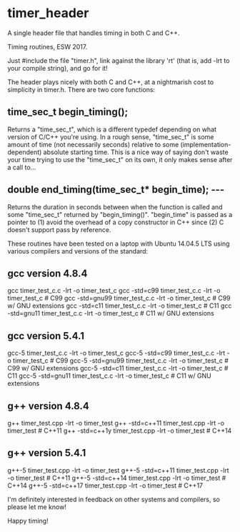 # timer_header
A single header file that handles timing in both C and C++.

Timing routines, ESW 2017.

Just #include the file "timer.h", link against the library 'rt'
(that is, add -lrt to your compile string), and go for it!

The header plays nicely with both C and C++, at a nightmarish
cost to simplicity in timer.h. There are two core functions:

## time_sec_t begin_timing();
Returns a "time_sec_t", which is a different typedef depending on
what version of C/C++ you're using. In a rough sense, "time_sec_t"
is some amount of time (not necessarily seconds) relative to 
some (implementation-dependent) absolute starting time. This is
a nice way of saying don't waste your time trying to use the 
"time_sec_t" on its own, it only makes sense after a call to...

## double end_timing(time_sec_t\* begin_time); ---
Returns the duration in seconds between when the function is called
and some "time_sec_t" returned by "begin_timing()". "begin_time" is
passed as a pointer to (1) avoid the overhead of a copy constructor
in C++ since (2) C doesn't support pass by reference.

These routines have been tested on a laptop with Ubuntu 14.04.5 LTS
using various compilers and versions of the standard:

## gcc version 4.8.4 

gcc timer_test_c.c -lrt -o timer_test_c
gcc -std=c99 timer_test_c.c -lrt -o timer_test_c # C99
gcc -std=gnu99 timer_test_c.c -lrt -o timer_test_c # C99 w/ GNU extensions
gcc -std=c11 timer_test_c.c -lrt -o timer_test_c # C11
gcc -std=gnu11 timer_test_c.c -lrt -o timer_test_c # C11 w/ GNU extensions

## gcc version 5.4.1 

gcc-5 timer_test_c.c -lrt -o timer_test_c
gcc-5 -std=c99 timer_test_c.c -lrt -o timer_test_c # C99
gcc-5 -std=gnu99 timer_test_c.c -lrt -o timer_test_c # C99 w/ GNU extensions
gcc-5 -std=c11 timer_test_c.c -lrt -o timer_test_c # C11
gcc-5 -std=gnu11 timer_test_c.c -lrt -o timer_test_c # C11 w/ GNU extensions

## g++ version 4.8.4 

g++ timer_test.cpp -lrt -o timer_test
g++ -std=c++11 timer_test.cpp -lrt -o timer_test # C++11
g++ -std=c++1y timer_test.cpp -lrt -o timer_test # C++14

## g++ version 5.4.1

g++-5 timer_test.cpp -lrt -o timer_test
g++-5 -std=c++11 timer_test.cpp -lrt -o timer_test # C++11
g++-5 -std=c++14 timer_test.cpp -lrt -o timer_test # C++14
g++-5 -std=c++17 timer_test.cpp -lrt -o timer_test # C++17

I'm definitely interested in feedback on other systems and compilers,
so please let me know!

Happy timing!

